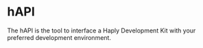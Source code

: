 # hAPI
The hAPI is the tool to interface a Haply Development Kit with your preferred development environment. 
